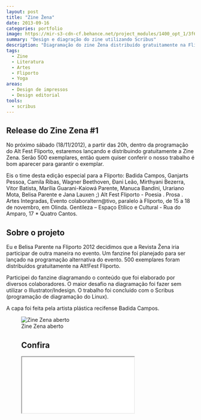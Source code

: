```yaml
---
layout: post
title: "Zine Žena"
date: 2013-09-16
categories: portfolio
image: https://mir-s3-cdn-cf.behance.net/project_modules/1400_opt_1/3f686710946053.5c1c515f6690e.jpg
summary: "Design e diagração do zine utilizando Scribus"
description: "Diagramação do zine Žena distribuído gratuitamente na Fliporto"
tags:
  - Zine
  - Literatura
  - Artes
  - Fliporto
  - Yoga
areas:
  - Design de impressos
  - Design editorial
tools:
  - scribus
---
```


## Release do Zine Zena #1

No próximo sábado (18/11/2012), a partir das 20h, dentro da programação do Alt Fest Fliporto, estaremos lançando e distribuindo gratuitamente a Zine Zena. Serão 500 exemplares, então quem quiser conferir o nosso trabalho é bom aparecer para garantir o exemplar.

Eis o time desta edição especial para a Fliporto: Badida Campos, Ganjarts Pessoa, Camila Ribas, Wagner Beethoven, Ðani Leão, Mirthyani Bezerra, Vitor Batista, Marília Guarani-Kaiowá Parente, Manuca Bandini, Urariano Mota, Belisa Parente e Jana Lauxen ;) Alt Fest Fliporto - Poesia . Prosa . Artes Integradas, Evento colaboraltern@tivo, paralelo à Fliporto, de 15 a 18 de novembro, em Olinda. Gentileza – Espaço Etílico e Cultural - Rua do Amparo, 17 \* Quatro Cantos.

## Sobre o projeto

Eu e Belisa Parente na Fliporto 2012 decidimos que a Revista Žena iria participar de outra maneira no evento. Um fanzine foi planejado para ser lançado na programação alternativa do evento. 500 exemplares foram distribuídos gratuitamente na Alt!Fest Fliporto.</p>

Participei do fanzine diagramando o conteúdo que foi elaborado por diversos colaboradores. O maior desafio na diagramação foi fazer sem utilizar o Illustrator/Indesign. O trabalho foi concluído com o Scribus (programação de diagramação do Linux).

A capa foi feita pela artista plástica recifense Badida Campos.

<figure><img src="https://mir-cdn.behance.net/v1/rendition/project_modules/1400_opt_1/d56c5a10946053.5e4ee42fba33b.png" alt="Zine Zena aberto"><figcaption>Zine Zena aberto</figcaption<figure>

## Confira

<div class="iframe-container">
  <iframe src="//www.slideshare.net/slideshow/embed_code/key/DLdNI8KGzZpZHQ"></iframe>
</div>
